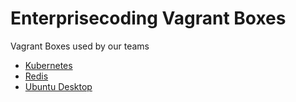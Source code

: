 # Enterprisecoding Vagrant Boxes

Vagrant Boxes used by our teams

* [Kubernetes](kubernetes/)
* [Redis](redis/)
* [Ubuntu Desktop](ubuntu-desktop/)